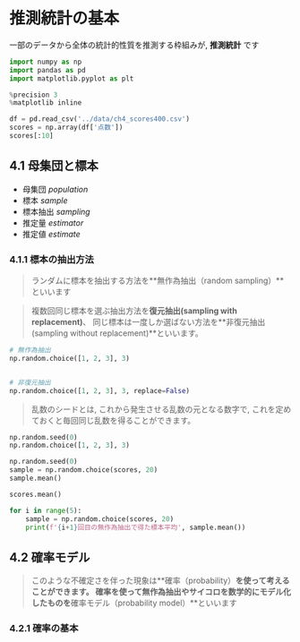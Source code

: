 # 推測統計の基本
一部のデータから全体の統計的性質を推測する枠組みが, **推測統計** です

```python
import numpy as np
import pandas as pd
import matplotlib.pyplot as plt

%precision 3
%matplotlib inline
```

```python
df = pd.read_csv('../data/ch4_scores400.csv')
scores = np.array(df['点数'])
scores[:10]
```

## 4.1 母集団と標本
- 母集団 *population*
- 標本 *sample*
- 標本抽出 *sampling*
- 推定量 *estimator*
- 推定値 *estimate*

### 4.1.1 標本の抽出方法

> ランダムに標本を抽出する方法を**無作為抽出（random sampling）**といいます

> 複数回同じ標本を選ぶ抽出方法を**復元抽出(sampling with replacement)**、
> 同じ標本は一度しか選ばない方法を**非復元抽出(sampling without replacement)**といいます。

```python
# 無作為抽出
np.random.choice([1, 2, 3], 3)


# 非復元抽出
np.random.choice([1, 2, 3], 3, replace=False)
```

> 乱数のシードとは, これから発生させる乱数の元となる数字で, これを定めておくと毎回同じ乱数を得ることができます。

```python
np.random.seed(0)
np.random.choice([1, 2, 3], 3)
```

```python
np.random.seed(0)
sample = np.random.choice(scores, 20)
sample.mean()
```

```python
scores.mean()
```

```python
for i in range(5):
    sample = np.random.choice(scores, 20)
    print(f'{i+1}回目の無作為抽出で得た標本平均', sample.mean())
```

## 4.2 確率モデル

> このような不確定さを伴った現象は**確率（probability）**を使って考えることができます。
> 確率を使って無作為抽出やサイコロを数学的にモデル化したものを**確率モデル（probability model）**といいます

### 4.2.1 確率の基本
